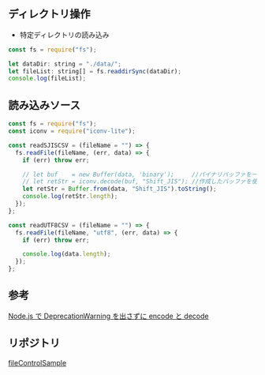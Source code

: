## ディレクトリ操作

- 特定ディレクトリの読み込み

```js
const fs = require("fs");

let dataDir: string = "./data/";
let fileList: string[] = fs.readdirSync(dataDir);
console.log(fileList);
```

## 読み込みソース

```js
const fs = require("fs");
const iconv = require("iconv-lite");

const readSJISCSV = (fileName = "") => {
  fs.readFile(fileName, (err, data) => {
    if (err) throw err;

    // let buf    = new Buffer(data, 'binary');     //バイナリバッファを一時的に作成する
    // let retStr = iconv.decode(buf, "Shift_JIS"); //作成したバッファを使い、iconv-liteでShift-jisからutf8に変換
    let retStr = Buffer.from(data, "Shift_JIS").toString();
    console.log(retStr.length);
  });
};

const readUTF8CSV = (fileName = "") => {
  fs.readFile(fileName, "utf8", (err, data) => {
    if (err) throw err;

    console.log(data.length);
  });
};
```

## 参考

[Node.js で DeprecationWarning を出さずに encode と decode](https://qiita.com/atsuo1203/items/3a6b588bc7d506367b75)

## リポジトリ

[fileControlSample](https://github.com/hanabuu/fileControlSample)
